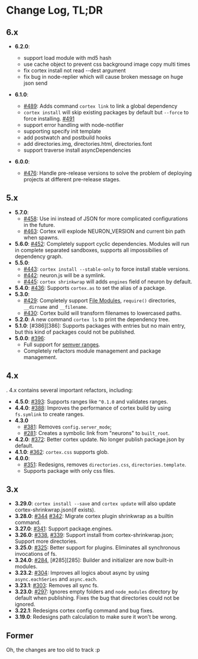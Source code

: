 # Change Log, TL;DR

## 6.x

- **6.2.0**:
  - support load module with md5 hash
  - use cache object to prevent css background image copy multi times
  - fix cortex install not read --dest argument
  - fix bug in node-replier which will cause broken message on huge json send

- **6.1.0**:
  - [#489][489]: Adds command `cortex link` to link a global dependency
  - `cortex install` will skip existing packages by default but `--force` to force installing. [#491][491]
  - support error handling with node-notifier
  - supporting specify init template
  - add postwatch and postbuild hooks
  - add directories.img, directories.html, directories.font
  - support traverse install asyncDependencies

- **6.0.0**:
  - [#476][476]: Handle pre-release versions to solve the problem of deploying projects at different pre-release stages.

## 5.x

- **5.7.0**:
  - [#458][458]: Use ini instead of JSON for more complicated configurations in the future.
  - [#463][463]: Cortex will explode NEURON_VERSION and current bin path when spawns.
- **5.6.0**: [#452][452]: Completely support cyclic dependencies. Modules will run in complete separated sandboxes, supports all impossibilies of dependency graph.
- **5.5.0**:
  - [#443][443]: `cortex install --stable-only` to force install stable versions.
  - [#442][442]: neuron.js will be a symlink.
  - [#445][445]: `cortex shrinkwrap` will adds `engines` field of neuron by default.
- **5.4.0**: [#436][436]: Supports `cortex.as` to set the alias of a package.
- **5.3.0**:
  - [#429][429]: Completely support [File Modules](http://nodejs.org/api/modules.html#modules_file_modules), `require()` directories, `__dirname` and `__filename`.
  - [#430][430]: Cortex build will transform filenames to lowercased paths.
- **5.2.0**: A new command `cortex ls` to print the dependency tree.
- **5.1.0**: [#386][386]: Supports packages with entries but no main entry, but this kind of packages could not be published.
- **5.0.0**: [#396][396]:
  - Full support for [semver ranges](https://github.com/mojombo/semver/issues/113).
  - Completely refactors module management and package management.

## 4.x
.
4.x contains several important refactors, including:

- **4.5.0**: [#393][393]: Supports ranges like `^0.1.0` and validates ranges.
- **4.4.0**: [#388][388]: Improves the performance of cortex build by using `fs.symlink` to create ranges.
- **4.3.0**
  - [#381][381]: Removes `config.server_mode`;
  - [#281][281]: Creates a symbolic link from "neurons" to `built_root`.
- **4.2.0**: [#372][372]: Better cortex update.
  No longer publish package.json by default.
- **4.1.0**: [#362][362]: `cortex.css` supports glob.
- **4.0.0**:
  - [#351][351]: Redesigns, removes `directories.css`, `directories.template`.
  - Supports package with only css files.

## 3.x

- **3.29.0**: `cortex install --save` and `cortex update` will also update cortex-shrinkwrap.json(if exists).
- **3.28.0**: [#344][344] [#342][342]: Migrate cortex plugin shrinkwrap as a builtin command.
- **3.27.0**: [#341][341]: Support package.engines.
- **3.26.0**: [#338][338], [#339][339]: Support install from cortex-shrinkwrap.json; Support more directories.
- **3.25.0**: [#325][325]: Better support for plugins. Eliminates all synchronous invocations of fs.
- **3.24.0**: [#284][284], [#285][285]: Builder and initializer are now built-in modules.
- **3.23.2**: [#304][304]: Improves all logics about async by using `async.eachSeries` and `async.each`.
- **3.23.1**: [#303][303]: Removes all sync fs.
- **3.23.0**: [#297][297]: Ignores empty folders and `node_modules` directory by default when publishing. Fixes the bug that directories could not be ignored.
- **3.22.1**: Redesigns cortex config command and bug fixes.
- **3.19.0**: Redesigns path calculation to make sure it won't be wrong.


## Former

Oh, the changes are too old to track :p

[491]: https://github.com/cortexjs/cortex/issues/491
[489]: https://github.com/cortexjs/cortex/issues/489
[476]: https://github.com/cortexjs/cortex/issues/476
[463]: https://github.com/cortexjs/cortex/issues/463
[458]: https://github.com/cortexjs/cortex/issues/458
[452]: https://github.com/cortexjs/cortex/issues/452
[442]: https://github.com/cortexjs/cortex/issues/442
[443]: https://github.com/cortexjs/cortex/issues/443
[445]: https://github.com/cortexjs/cortex/issues/445
[436]: https://github.com/cortexjs/cortex/issues/436
[429]: https://github.com/cortexjs/cortex/issues/429
[430]: https://github.com/cortexjs/cortex/issues/430
[396]: https://github.com/cortexjs/cortex/issues/396
[393]: https://github.com/cortexjs/cortex/issues/393
[388]: https://github.com/cortexjs/cortex/issues/388
[381]: https://github.com/cortexjs/cortex/issues/381
[281]: https://github.com/cortexjs/cortex/issues/281
[372]: https://github.com/cortexjs/cortex/issues/372
[362]: https://github.com/cortexjs/cortex/issues/362
[351]: https://github.com/cortexjs/cortex/issues/351
[344]: https://github.com/cortexjs/cortex/issues/344
[342]: https://github.com/cortexjs/cortex/issues/342
[341]: https://github.com/cortexjs/cortex/issues/341
[338]: https://github.com/cortexjs/cortex/issues/338
[339]: https://github.com/cortexjs/cortex/issues/339
[325]: https://github.com/cortexjs/cortex/issues/325
[284]: https://github.com/cortexjs/cortex/issues/284
[304]: https://github.com/cortexjs/cortex/issues/304
[303]: https://github.com/cortexjs/cortex/issues/303
[297]: https://github.com/cortexjs/cortex/issues/297

